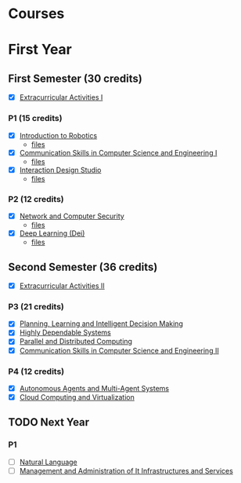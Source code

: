 # Courses

# First Year
## First Semester (30 credits)
- [x] [Extracurricular Activities I](https://fenix.tecnico.ulisboa.pt/cursos/meic-a/disciplina-curricular/845953938490303)

### P1 (15 credits)
- [x] [Introduction to Robotics](https://fenix.tecnico.ulisboa.pt/cursos/meic-a/disciplina-curricular/1971853845332809)
    - [files](../courses/IRobo/)
- [x] [Communication Skills in Computer Science and Engineering I](https://fenix.tecnico.ulisboa.pt/cursos/meic-a/disciplina-curricular/1971853845332830)
    - [files](../courses/CCEIC_I/)
- [x] [Interaction Design Studio](https://fenix.tecnico.ulisboa.pt/cursos/meic-a/disciplina-curricular/1971853845332814)
    - [files](../courses/DIIC/)

### P2 (12 credits)
- [x] [Network and Computer Security](https://fenix.tecnico.ulisboa.pt/cursos/meic-a/disciplina-curricular/564478961778803)
    - [files](../courses/SIRS/)
- [x] [Deep Learning (Dei)](https://fenix.tecnico.ulisboa.pt/cursos/meic-a/disciplina-curricular/564478961778799)
    - [files](../courses/AP/)

## Second Semester (36 credits)
- [x] [Extracurricular Activities II](https://fenix.tecnico.ulisboa.pt/cursos/meic-a/disciplina-curricular/845953938490304)

### P3 (21 credits)
- [x] [Planning, Learning and Intelligent Decision Making](https://fenix.tecnico.ulisboa.pt/cursos/meic-a/disciplina-curricular/1971853845332795)
- [x] [Highly Dependable Systems](https://fenix.tecnico.ulisboa.pt/cursos/meic-a/disciplina-curricular/564478961778806)
- [x] [Parallel and Distributed Computing](https://fenix.tecnico.ulisboa.pt/cursos/meic-a/disciplina-curricular/564478961778795)
- [x] [Communication Skills in Computer Science and Engineering II](https://fenix.tecnico.ulisboa.pt/cursos/meic-a/disciplina-curricular/1971853845332831)

### P4 (12 credits)
- [x] [Autonomous Agents and Multi-Agent Systems](https://fenix.tecnico.ulisboa.pt/cursos/meic-a/disciplina-curricular/1971853845332796)
- [x] [Cloud Computing and Virtualization](https://fenix.tecnico.ulisboa.pt/cursos/meic-a/disciplina-curricular/564478961778814)

## TODO Next Year

### P1
- [ ] [Natural Language](https://fenix.tecnico.ulisboa.pt/cursos/meic-a/disciplina-curricular/1971853845332794)
- [ ] [Management and Administration of It Infrastructures and Services](https://fenix.tecnico.ulisboa.pt/cursos/meic-a/disciplina-curricular/1971853845332822)
